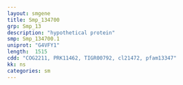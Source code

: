 ```yaml
---
layout: smgene
title: Smp_134700
grp: Smp_13
description: "hypothetical protein"
smp: Smp_134700.1
uniprot: "G4VFY1"
length:  1515
cdd: "COG2211, PRK11462, TIGR00792, cl21472, pfam13347"
kk: ns
categories: sm
---
```

